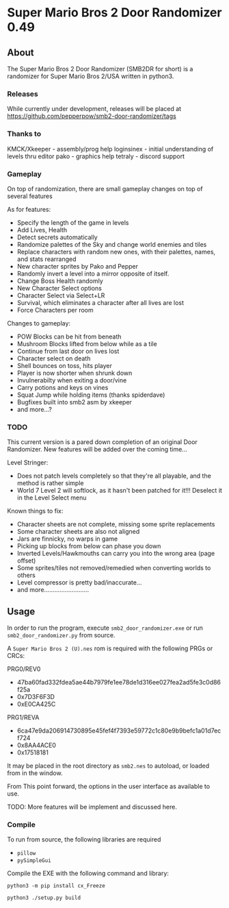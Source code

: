 # Super Mario Bros 2 Door Randomizer 0.49

## About

The Super Mario Bros 2 Door Randomizer (SMB2DR for short) is a randomizer for Super Mario Bros 2/USA written in python3.

### Releases

While currently under development, releases will be placed at https://github.com/pepperpow/smb2-door-randomizer/tags

### Thanks to

KMCK/Xkeeper - assembly/prog help
loginsinex - initial understanding of levels thru editor
pako - graphics help
tetraly - discord support

### Gameplay

On top of randomization, there are small gameplay changes on top of several features

As for features:

- Specify the length of the game in levels
- Add Lives, Health
- Detect secrets automatically
- Randomize palettes of the Sky and change world enemies and tiles
- Replace characters with random new ones, with their palettes, names, and stats rearranged
- New character sprites by Pako and Pepper
- Randomly invert a level into a mirror opposite of itself.
- Change Boss Health randomly
- New Character Select options
- Character Select via Select+LR
- Survival, which eliminates a character after all lives are lost
- Force Characters per room

Changes to gameplay:

- POW Blocks can be hit from beneath
- Mushroom Blocks lifted from below while as a tile
- Continue from last door on lives lost
- Character select on death
- Shell bounces on toss, hits player
- Player is now shorter when shrunk down
- Invulnerabilty when exiting a door/vine
- Carry potions and keys on vines
- Squat Jump while holding items (thanks spiderdave)
- Bugfixes built into smb2 asm by xkeeper
- and more...?

### TODO

This current version is a pared down completion of an original Door Randomizer.  New features will be added over the coming time...

Level Stringer:

- Does not patch levels completely so that they're all playable, and the method is rather simple
- World 7 Level 2 will softlock, as it hasn't been patched for it!!!  Deselect it in the Level Select menu

Known things to fix:

- Character sheets are not complete, missing some sprite replacements
- Some character sheets are also not aligned
- Jars are finnicky, no warps in game
- Picking up blocks from below can phase you down
- Inverted Levels/Hawkmouths can carry you into the wrong area (page offset)
- Some sprites/tiles not removed/remedied when converting worlds to others
- Level compressor is pretty bad/inaccurate...
- and more..........................

## Usage

In order to run the program, execute `smb2_door_randomizer.exe` or run `smb2_door_randomizer.py` from source.

A `Super Mario Bros 2 (U).nes` rom is required with the following PRGs or CRCs:


PRG0/REV0
- 47ba60fad332fdea5ae44b7979fe1ee78de1d316ee027fea2ad5fe3c0d86f25a
- 0x7D3F6F3D
- 0xE0CA425C


PRG1/REVA
- 6ca47e9da206914730895e45fef4f7393e59772c1c80e9b9befc1a01d7ecf724
- 0x8AA4ACE0
- 0x17518181

It may be placed in the root directory as `smb2.nes` to autoload, or loaded from in the window.

From This point forward, the options in the user interface as available to use.

TODO: More features will be implement and discussed here.

### Compile

To run from source, the following libraries are required

- `pillow`
- `pySimpleGui`

Compile the EXE with the following command and library:

 `python3 -m pip install cx_Freeze`

`python3 ./setup.py build`